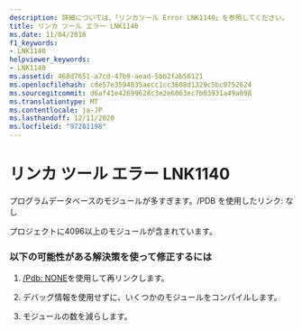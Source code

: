 ```yaml
---
description: 詳細については、「リンカツール Error LNK1140」を参照してください。
title: リンカ ツール エラー LNK1140
ms.date: 11/04/2016
f1_keywords:
- LNK1140
helpviewer_keywords:
- LNK1140
ms.assetid: 468d7651-a7cd-47b9-aead-5bb2fab56121
ms.openlocfilehash: cde57e3594035aecc1cc3608d1329c5bc0752624
ms.sourcegitcommit: d6af41e42699628c3e2e6063ec7b03931a49a098
ms.translationtype: MT
ms.contentlocale: ja-JP
ms.lasthandoff: 12/11/2020
ms.locfileid: "97281198"
---
```

# <a name="linker-tools-error-lnk1140"></a>リンカ ツール エラー LNK1140

プログラムデータベースのモジュールが多すぎます。/PDB を使用したリンク: なし

プロジェクトに4096以上のモジュールが含まれています。

### <a name="to-fix-by-using-the-following-possible-solutions"></a>以下の可能性がある解決策を使って修正するには

1. [/Pdb: NONE](../../build/reference/pdb-use-program-database.md)を使用して再リンクします。

1. デバッグ情報を使用せずに、いくつかのモジュールをコンパイルします。

1. モジュールの数を減らします。
